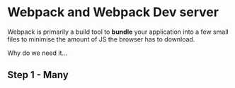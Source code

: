 # Webpack and Webpack Dev server

Webpack is primarily a build tool to **bundle** your application into a few small files to minimise the amount of JS the browser has to download.

Why do we need it...

## Step 1 - Many <script>s

Here our app across multiple HTML/Javascript files (where the JS is loaded via <script> tags)

- Open index.html in your browser
- Reduce the timeout time in indexA.js and break the app

Note how this implementation introduces the following [connasences](https://en.wikipedia.org/wiki/Connascence_(computer_programming))
- Connascence of name (global function names)
- Connascence of execution/timing (code in indexA.js is dependent on code in halloWeltA.js having executed)

## Step 2 - Declaring dependencies...

- Run indexB.js in node
  - ```node indexB.js```

Everything is cool! indexB.js has explicitly brought in it's dependencies through use of node's `require` function

*Note that `require` is [one of many ways](https://stackoverflow.com/questions/16521471/relation-between-commonjs-amd-and-requirejs) to declare and bring in dependencies in JS, but we'll stick with it for this tutorial*

## Step 3 - ...and making them work in the browser...

- Modify index.html to bring in only indexB.js
- Reload index.html in the browser
- Be sad because `require` doesn't work (check your browser's dev tools)...

But fear not **webpack to the rescue!**
- Use webpack to create a bundle of all your JS
  - ```../node_modules/webpack/bin/webpack.js --entry ./indexB.js --output-filename bundle.js```
- Update index.html to load your new bundled application JS

## Step 4 - ...with a rocket powered development cycle

Webpack dev server is an add on for webpack that adds some real nice tooling to aid your development flow. At it's simplest it combines
- a webserver to serve up your application whilst you develop it *(note so far we've been opening our HTML via file:// in our browser)*
- a tool to automatically rebuild your app when changes occur

Let's fire it up
- ```../node_modules/webpack-dev-server/bin/webpack-dev-server.js  --entry ./indexB.js --output-filename bundle.js```
- open the output URL in your browser
- make some edits to indexB.js or halloweltB.js - see them take effect in your browser without even reloading the page!

## Summary

At it's simplest, webpack is a tool for **bundling** all your application's javascript into a single file for distribution to client browsers. It can do much much much much more, including
 - build time transpilation (we'll touch on this in the React section of this tutorial)
 - bundling other assets (CSS, images, fonts, etc) into your applications JS!
 - minification
 - splitting your app into multiple JS files to optimize browser loading

There's loads more about webpack (and it's dev server) here: https://webpack.js.org/

